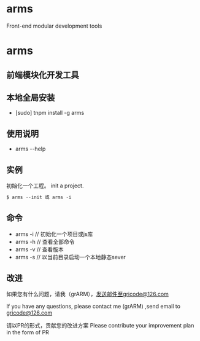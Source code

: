 # arms
Front-end modular development tools

# arms
## 前端模块化开发工具

## 本地全局安装 
* [sudo] tnpm install -g arms

## 使用说明
* arms --help

## 实例
初始化一个工程。
init a project.

``` javascript
$ arms --init 或 arms -i
``` 

## 命令
* arms -i  // 初始化一个项目或js库
* arms -h  // 查看全部命令
* arms -v  // 查看版本
* arms -s  // 以当前目录启动一个本地静态sever

## 改进
如果您有什么问题，请我（grARM），发送邮件至gricode@126.com

If you have any questions, please contact me (grARM) ,send email to gricode@126.com

请以PR的形式，贡献您的改进方案
Please contribute your improvement plan in the form of PR


